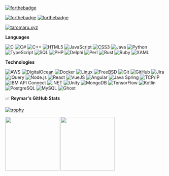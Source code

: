 [![forthebadge](https://forthebadge.com/images/badges/uses-brain.svg)](https://forthebadge.com)

[![forthebadge](https://forthebadge.com/images/badges/powered-by-black-magic.svg)](https://forthebadge.com) [![forthebadge](https://forthebadge.com/images/badges/powered-by-coffee.svg)](https://forthebadge.com) 

[![taromaru.xyz](https://img.shields.io/badge/-TAROMARU.XYZ-000000?style=for-the-badge&logo=react&logoColor=white)](https://taromaru.xyz)

**Languages**

![C](https://img.shields.io/badge/-C-000000?style=flat&logo=C)
![C#](https://img.shields.io/badge/-C%23-000000?style=flat&logo=C-sharp&logoColor=239120)
![C++](https://img.shields.io/badge/-C++-000000?style=flat&logo=C%2B%2B&logoColor=00599C)
![HTML5](https://img.shields.io/badge/-HTML5-000000?style=flat&logo=HTML5)
![JavaScript](https://img.shields.io/badge/-JavaScript-000000?style=flat&logo=javascript)
![CSS3](https://img.shields.io/badge/-CSS3-000000?style=flat&logo=CSS3&logoColor=1572B6)
![Java](https://img.shields.io/badge/-Java-000000?style=flat&logo=Java&logoColor=007396)
![Python](https://img.shields.io/badge/-Python-000000?style=flat&logo=python)
![TypeScript](https://img.shields.io/badge/-TypeScript-000000?style=flat&logo=typescript&logoColor=007ACC)
![SQL](https://img.shields.io/badge/-SQL-000000?style=flat&logo=MySQL)
![PHP](https://img.shields.io/badge/-PHP-000000?style=flat&logo=php)
![Delphi](https://img.shields.io/badge/-Delphi-000000?style=flat&logo=Delphi)
![Perl](https://img.shields.io/badge/-Perl-000000?style=flat&logo=Perl&logoColor=39457E)
![Rust](https://img.shields.io/badge/-Rust-000000?style=flat&logo=Rust)
![Ruby](https://img.shields.io/badge/-Ruby-000000?style=flat&logo=Ruby&logoColor=CC342D)
![XAML](https://img.shields.io/badge/-XAML-000000?style=flat&logo=XAML)

**Technologies**

![AWS](https://img.shields.io/badge/-Amazon%20AWS-000000?style=flat&logo=amazon-aws)
![DigitalOcean](https://img.shields.io/badge/-DigitalOcean-000000?style=flat&logo=DigitalOcean)
![Docker](https://img.shields.io/badge/-Docker-000000?style=flat&logo=Docker)
![Linux](https://img.shields.io/badge/-Linux-000000?style=flat&logo=linux&logoColor=FCC624)
![FreeBSD](https://img.shields.io/badge/-FreeBSD-000000?style=flat&logo=freebsd&logoColor=AB2B28)
![Git](https://img.shields.io/badge/-Git-000000?style=flat&logo=git&logoColor=F05032)
![GitHub](https://img.shields.io/badge/-GitHub-000000?style=flat&logo=github&logoColor=FFFFFF)
![Jira](https://img.shields.io/badge/-Jira-000000?style=flat&logo=jira-software&logoColor=white&logoColor=0052CC)
![jQuery](https://img.shields.io/badge/-jQuery-000000?style=flat&logo=jQuery&logoColor=0769AD)
![Node.js](https://img.shields.io/badge/-Node.js-000000?style=flat&logo=node.js&logoColor=339933)
![React](https://img.shields.io/badge/-React-000000?style=flat&logo=React&logoColor=61DAFB)
![VueJS](https://img.shields.io/badge/-Vue.js-000000?style=flat&logo=Vue.js)
![Angular](https://img.shields.io/badge/-Angular-000000?style=flat&logo=Angular&logoColor=DD0031)
![Java Spring](https://img.shields.io/badge/-Spring-000000?style=flat&logo=spring&logoColor=6DB33F)
![TCP/IP](https://img.shields.io/badge/-TCP/IP-000000?style=flat&logo=cisco&logoColor=white)
![IBM API Connect](https://img.shields.io/badge/-IBM%20-000000?style=flat&logo=ibm&logoColor=white)
![.NET](https://img.shields.io/badge/-.NET-000000?style=flat&logo=.NET)
![Unity](https://img.shields.io/badge/-Unity-000000?style=flat&logo=unity)
![MongoDB](https://img.shields.io/badge/-MongoDB-000000?style=flat&logo=mongodb)
![TensorFlow](https://img.shields.io/badge/-TensorFlow-000000?style=flat&logo=TensorFlow)
![Kotlin](https://img.shields.io/badge/-Kotlin-000000?style=flat&logo=Kotlin)
![PostgreSQL](https://img.shields.io/badge/-PostgreSQL-000000?style=flat&logo=PostgreSQL)
![MySQL](https://img.shields.io/badge/-MySQL-000000?style=flat&logo=MySQL)
![Ghost](https://img.shields.io/badge/-Ghost-000000?style=flat&logo=Ghost)

&#x1f4c8; **Reymar's GitHub Stats**

[![trophy](https://github-profile-trophy.vercel.app/?username=gyakusetsu)](https://github.com/ryo-ma/github-profile-trophy)

<img align="" height='170px' src="https://github-readme-stats.vercel.app/api?username=gyakusetsu&show_icons=true&include_all_commits=true">
<img align="" height='170px' src="https://github-readme-stats.vercel.app/api/top-langs/?username=gyakusetsu&layout=compact">
